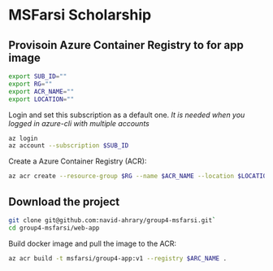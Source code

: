 # MSFarsi Scholarship

## Provisoin Azure Container Registry to for app image

```bash
export SUB_ID=""
export RG=""
export ACR_NAME=""
export LOCATION=""
```

Login and set this subscription as a default one. _It is needed when you logged in azure-cli with multiple accounts_

```bash
az login
az account --subscription $SUB_ID
```

Create a Azure Container Registry (ACR):

```bash
az acr create --resource-group $RG --name $ACR_NAME --location $LOCATION --sku Basic
```

## Download the project

```bash
git clone git@github.com:navid-ahrary/group4-msfarsi.git`
cd group4-msfarsi/web-app
```

Build docker image and pull the image to the ACR:

```bash
az acr build -t msfarsi/group4-app:v1 --registry $ARC_NAME .
```
